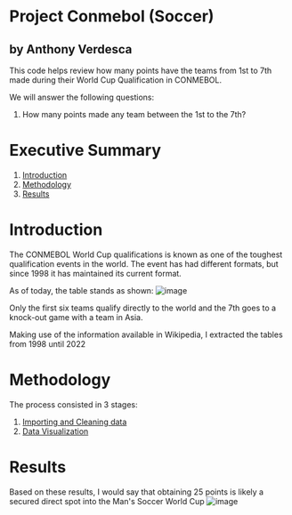 # Project  Conmebol (Soccer)
## by Anthony Verdesca

This code helps review how many points have the teams from 1st to 7th made during their World Cup Qualification in CONMEBOL.

We will answer the following questions:

1) How many points made any team between the 1st to the 7th?


# Executive Summary
1. [Introduction](#introduction)
2. [Methodology](#methodology)
3. [Results](#results)

# Introduction
The CONMEBOL World Cup qualifications is known as one of the toughest qualification events in the world. The event has had different formats, but since 1998 it has maintained its current format.

As of today, the table stands as shown:
![image](https://github.com/user-attachments/assets/c7ed47ac-a0f8-4cf0-80cf-46f96d5b841c)

Only the first six teams qualify directly to the world and the 7th goes to a knock-out game with a team in Asia.

Making use of the information available in Wikipedia, I extracted the tables from 1998 until 2022

# Methodology

The process consisted in 3 stages:
1) [Importing and Cleaning data]()
2) [Data Visualization]()

# Results

Based on these results, I would say that obtaining 25 points is likely a secured direct spot into the Man's Soccer World Cup
![image](https://github.com/user-attachments/assets/11392608-94a7-482a-809e-b1d3159528b4)

